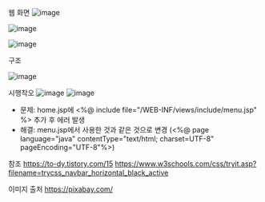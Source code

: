 웹 화면
![image](https://user-images.githubusercontent.com/45585087/122433074-d80fe680-cfd0-11eb-84ff-611dfbe04a7e.png)

![image](https://user-images.githubusercontent.com/45585087/122433091-dc3c0400-cfd0-11eb-8c0b-24a83ee21ae5.png)

![image](https://user-images.githubusercontent.com/45585087/122433540-48b70300-cfd1-11eb-8484-bec2648bddfe.png)

구조

![image](https://user-images.githubusercontent.com/45585087/122433432-30df7f00-cfd1-11eb-96f8-437279179b47.png)

시행착오
![image](https://user-images.githubusercontent.com/45585087/122433916-9f244180-cfd1-11eb-8c41-34178041c036.png)
![image](https://user-images.githubusercontent.com/45585087/122435159-b879bd80-cfd2-11eb-91a2-28a3371ee208.png)
- 문제: home.jsp에 <%@ include file="/WEB-INF/views/include/menu.jsp" %> 추가 후 에러 발생
- 해결: menu.jsp에서 사용한 것과 같은 것으로 변경 (<%@ page language="java" contentType="text/html; charset=UTF-8" pageEncoding="UTF-8"%>)

참조
https://to-dy.tistory.com/15
https://www.w3schools.com/css/tryit.asp?filename=trycss_navbar_horizontal_black_active

이미지 출처
https://pixabay.com/
